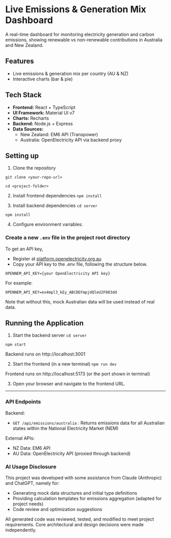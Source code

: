 # Live Emissions & Generation Mix Dashboard
A real-time dashboard for monitoring electricity generation and carbon emissions, showing renewable vs non-renewable contributions in Australia and New Zealand.

## Features
- Live emissions & generation mix per country (AU & NZ)
- Interactive charts (bar & pie)

## Tech Stack
- **Frontend:** React + TypeScript
- **UI Framework:** Material UI v7
- **Charts:** Recharts
- **Backend:** Node.js + Express
- **Data Sources:**
    - New Zealand: EM6 API (Transpower)
    - Australia: OpenElectricity API via backend proxy

## Setting up
1. Clone the repository

```git clone <your-repo-url>```

```cd <project-folder>```

2. Install frontend dependencies
   ```npm install```

3. Install backend dependencies
   ```cd server```

```npm install```

4. Configure environment variables:

### Create a new `.env` file in the project root directory
To get an API key,
- Register at [platform.openelectricity.org.au](https://platform.openelectricity.org.au)
- Copy your API key to the .env file, following the structure below.

```
OPENNEM_API_KEY={your OpenElectricity API key}
```
For example:
```
OPENNEM_API_KEY=ex4mpl3_kEy_ABCDEFmpjdQleU2F083dd
```

Note that without this, mock Australian data will be used instead of real data.

## Running the Application
1. Start the backend server
   ```cd server```

```npm start```

Backend runs on http://localhost:3001

2. Start the frontend (in a new terminal)
   ```npm run dev```

Frontend runs on http://localhost:5173 (or the port shown in terminal)

3. Open your browser and navigate to the frontend URL.

---

### API Endpoints
Backend:
- `GET /api/emissions/australia` : Returns emissions data for all Australian states within the National Electricity Market (NEM)

External APIs:
- NZ Data: EM6 API
- AU Data: OpenElectricity API (proxied through backend)

### AI Usage Disclosure
This project was developed with some assistance from Claude (Anthropic) and ChatGPT, namely for:

- Generating mock data structures and initial type definitions
- Providing calculation templates for emissions aggregation (adapted for project needs)
- Code review and optimization suggestions

All generated code was reviewed, tested, and modified to meet project requirements. Core architectural and design decisions were made independently.